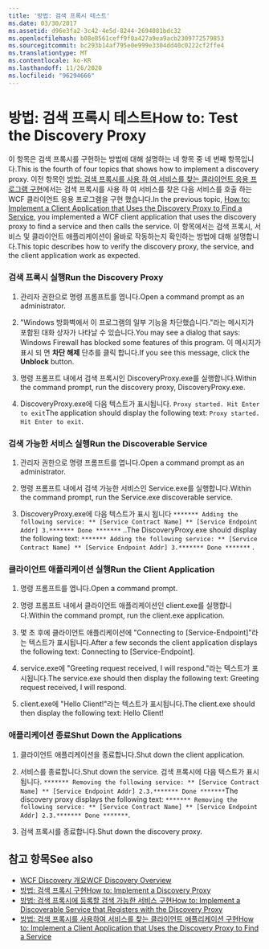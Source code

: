 ```yaml
---
title: '방법: 검색 프록시 테스트'
ms.date: 03/30/2017
ms.assetid: d96e3fa2-3c42-4e5d-8244-2694081bdc32
ms.openlocfilehash: b08e8561ceff9f0a427a9ea9acb2309772579853
ms.sourcegitcommit: bc293b14af795e0e999e3304dd40c0222cf2ffe4
ms.translationtype: MT
ms.contentlocale: ko-KR
ms.lasthandoff: 11/26/2020
ms.locfileid: "96294666"
---
```

# <a name="how-to-test-the-discovery-proxy"></a><span data-ttu-id="3b869-102">방법: 검색 프록시 테스트</span><span class="sxs-lookup"><span data-stu-id="3b869-102">How to: Test the Discovery Proxy</span></span>

<span data-ttu-id="3b869-103">이 항목은 검색 프록시를 구현하는 방법에 대해 설명하는 네 항목 중 네 번째 항목입니다.</span><span class="sxs-lookup"><span data-stu-id="3b869-103">This is the fourth of four topics that shows how to implement a discovery proxy.</span></span> <span data-ttu-id="3b869-104">이전 항목인 [방법: 검색 프록시를 사용 하 여 서비스를 찾는 클라이언트 응용 프로그램 구현](client-app-discovery-proxy-to-find-a-service.md)에서는 검색 프록시를 사용 하 여 서비스를 찾은 다음 서비스를 호출 하는 WCF 클라이언트 응용 프로그램을 구현 했습니다.</span><span class="sxs-lookup"><span data-stu-id="3b869-104">In the previous topic, [How to: Implement a Client Application that Uses the Discovery Proxy to Find a Service](client-app-discovery-proxy-to-find-a-service.md), you implemented a WCF client application that uses the discovery proxy to find a service and then calls the service.</span></span> <span data-ttu-id="3b869-105">이 항목에서는 검색 프록시, 서비스 및 클라이언트 애플리케이션이 올바로 작동하는지 확인하는 방법에 대해 설명합니다.</span><span class="sxs-lookup"><span data-stu-id="3b869-105">This topic describes how to verify the discovery proxy, the service, and the client application work as expected.</span></span>  
  
### <a name="run-the-discovery-proxy"></a><span data-ttu-id="3b869-106">검색 프록시 실행</span><span class="sxs-lookup"><span data-stu-id="3b869-106">Run the Discovery Proxy</span></span>  
  
1. <span data-ttu-id="3b869-107">관리자 권한으로 명령 프롬프트를 엽니다.</span><span class="sxs-lookup"><span data-stu-id="3b869-107">Open a command prompt as an administrator.</span></span>  
  
2. <span data-ttu-id="3b869-108">"Windows 방화벽에서 이 프로그램의 일부 기능을 차단했습니다."라는 메시지가 포함된 대화 상자가 나타날 수 있습니다.</span><span class="sxs-lookup"><span data-stu-id="3b869-108">You may see a dialog that says: Windows Firewall has blocked some features of this program.</span></span> <span data-ttu-id="3b869-109">이 메시지가 표시 되 면 **차단 해제** 단추를 클릭 합니다.</span><span class="sxs-lookup"><span data-stu-id="3b869-109">If you see this message, click the **Unblock** button.</span></span>  
  
3. <span data-ttu-id="3b869-110">명령 프롬프트 내에서 검색 프록시인 DiscoveryProxy.exe를 실행합니다.</span><span class="sxs-lookup"><span data-stu-id="3b869-110">Within the command prompt, run the discovery proxy, DiscoveryProxy.exe.</span></span>  
  
4. <span data-ttu-id="3b869-111">DiscoveryProxy.exe에 다음 텍스트가 표시됩니다. `Proxy started. Hit Enter to exit`</span><span class="sxs-lookup"><span data-stu-id="3b869-111">The application should display the following text: `Proxy started. Hit Enter to exit`.</span></span>  
  
### <a name="run-the-discoverable-service"></a><span data-ttu-id="3b869-112">검색 가능한 서비스 실행</span><span class="sxs-lookup"><span data-stu-id="3b869-112">Run the Discoverable Service</span></span>  
  
1. <span data-ttu-id="3b869-113">관리자 권한으로 명령 프롬프트를 엽니다.</span><span class="sxs-lookup"><span data-stu-id="3b869-113">Open a command prompt as an administrator.</span></span>  
  
2. <span data-ttu-id="3b869-114">명령 프롬프트 내에서 검색 가능한 서비스인 Service.exe를 실행합니다.</span><span class="sxs-lookup"><span data-stu-id="3b869-114">Within the command prompt, run the Service.exe discoverable service.</span></span>  
  
3. <span data-ttu-id="3b869-115">DiscoveryProxy.exe에 다음 텍스트가 표시 됩니다 `******* Adding the following service: ** [Service Contract Name] ** [Service Endpoint Addr] 3.******* Done *******` ..</span><span class="sxs-lookup"><span data-stu-id="3b869-115">The DiscoveryProxy.exe should display the following text: `******* Adding the following service: ** [Service Contract Name] ** [Service Endpoint Addr] 3.******* Done *******` .</span></span>  
  
### <a name="run-the-client-application"></a><span data-ttu-id="3b869-116">클라이언트 애플리케이션 실행</span><span class="sxs-lookup"><span data-stu-id="3b869-116">Run the Client Application</span></span>  
  
1. <span data-ttu-id="3b869-117">명령 프롬프트를 엽니다.</span><span class="sxs-lookup"><span data-stu-id="3b869-117">Open a command prompt.</span></span>  
  
2. <span data-ttu-id="3b869-118">명령 프롬프트 내에서 클라이언트 애플리케이션인 client.exe를 실행합니다.</span><span class="sxs-lookup"><span data-stu-id="3b869-118">Within the command prompt, run the client.exe application.</span></span>  
  
3. <span data-ttu-id="3b869-119">몇 초 후에 클라이언트 애플리케이션에 &quot;Connecting to [Service-Endpoint]&quot;라는 텍스트가 표시됩니다.</span><span class="sxs-lookup"><span data-stu-id="3b869-119">After a few seconds the client application displays the following text: Connecting to [Service-Endpoint].</span></span>  
  
4. <span data-ttu-id="3b869-120">service.exe에 "Greeting request received, I will respond."라는 텍스트가 표시됩니다.</span><span class="sxs-lookup"><span data-stu-id="3b869-120">The service.exe should then display the following text: Greeting request received, I will respond.</span></span>  
  
5. <span data-ttu-id="3b869-121">client.exe에 "Hello Client!"라는 텍스트가 표시됩니다.</span><span class="sxs-lookup"><span data-stu-id="3b869-121">The client.exe should then display the following text: Hello Client!</span></span>  
  
### <a name="shut-down-the-applications"></a><span data-ttu-id="3b869-122">애플리케이션 종료</span><span class="sxs-lookup"><span data-stu-id="3b869-122">Shut Down the Applications</span></span>  
  
1. <span data-ttu-id="3b869-123">클라이언트 애플리케이션을 종료합니다.</span><span class="sxs-lookup"><span data-stu-id="3b869-123">Shut down the client application.</span></span>  
  
2. <span data-ttu-id="3b869-124">서비스를 종료합니다.</span><span class="sxs-lookup"><span data-stu-id="3b869-124">Shut down the service.</span></span> <span data-ttu-id="3b869-125">검색 프록시에 다음 텍스트가 표시됩니다. `******* Removing the following service: ** [Service Contract Name] ** [Service Endpoint Addr] 2.3.******* Done *******`</span><span class="sxs-lookup"><span data-stu-id="3b869-125">The discovery proxy displays the following text: `******* Removing the following service: ** [Service Contract Name] ** [Service Endpoint Addr] 2.3.******* Done *******`.</span></span>  
  
3. <span data-ttu-id="3b869-126">검색 프록시를 종료합니다.</span><span class="sxs-lookup"><span data-stu-id="3b869-126">Shut down the discovery proxy.</span></span>  
  
## <a name="see-also"></a><span data-ttu-id="3b869-127">참고 항목</span><span class="sxs-lookup"><span data-stu-id="3b869-127">See also</span></span>

- [<span data-ttu-id="3b869-128">WCF Discovery 개요</span><span class="sxs-lookup"><span data-stu-id="3b869-128">WCF Discovery Overview</span></span>](wcf-discovery-overview.md)
- [<span data-ttu-id="3b869-129">방법: 검색 프록시 구현</span><span class="sxs-lookup"><span data-stu-id="3b869-129">How to: Implement a Discovery Proxy</span></span>](how-to-implement-a-discovery-proxy.md)
- [<span data-ttu-id="3b869-130">방법: 검색 프록시에 등록할 검색 가능한 서비스 구현</span><span class="sxs-lookup"><span data-stu-id="3b869-130">How to: Implement a Discoverable Service that Registers with the Discovery Proxy</span></span>](discoverable-service-that-registers-with-the-discovery-proxy.md)
- [<span data-ttu-id="3b869-131">방법: 검색 프록시를 사용하여 서비스를 찾는 클라이언트 애플리케이션 구현</span><span class="sxs-lookup"><span data-stu-id="3b869-131">How to: Implement a Client Application that Uses the Discovery Proxy to Find a Service</span></span>](client-app-discovery-proxy-to-find-a-service.md)
